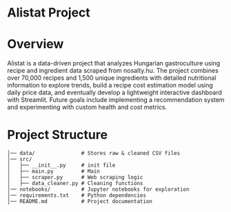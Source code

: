 # Alistat Project
# Overview
Alistat is a data-driven project that analyzes Hungarian gastroculture using recipe and ingredient data scraped from nosalty.hu. The project combines over 70,000 recipes and 1,500 unique ingredients with detailed nutritional information to explore trends, build a recipe cost estimation model using daily price data, and eventually develop a lightweight interactive dashboard with Streamlit. Future goals include implementing a recommendation system and experimenting with custom health and cost metrics.

# Project Structure
```recipe_project/
│── data/               # Stores raw & cleaned CSV files
│── src/
│   ├── __init__.py     # init file
│   ├── main.py         # Main
│   ├── scraper.py      # Web scraping logic
│   ├── data_cleaner.py # Cleaning functions
│── notebooks/          # Jupyter notebooks for exploration
│── requirements.txt    # Python dependencies
│── README.md           # Project documentation
```
